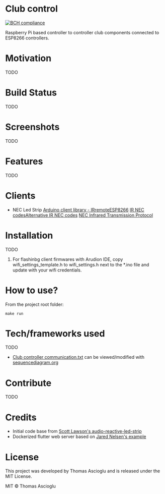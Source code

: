 # Club control
[![BCH compliance](https://bettercodehub.com/edge/badge/thomsan/club-controller?branch=master)](https://bettercodehub.com/)

Raspberry Pi based controller to controller club components connected to ESP8266 controllers.

# Motivation
TODO

# Build Status
TODO

# Screenshots
TODO

# Features
TODO

# Clients
* NEC Led Strip
[Arduino client library - IRremoteESP8266](https://github.com/crankyoldgit/IRremoteESP8266)
[IR NEC codes](http://woodsgood.ca/projects/2015/02/13/rgb-led-strip-controllers-ir-codes/)[Alternative IR NEC codes](https://gist.github.com/Derpidoo/e3042055e0f5c3708f9b98b75fe4d59e)
[NEC Infrared Transmission Protocol](https://techdocs.altium.com/display/FPGA/NEC+Infrared+Transmission+Protocol)

# Installation
TODO
1. For flashinbg client firmwares with Arudion IDE, copy wifi_settings_template.h to wifi_settings.h next to the *.ino file and update with your wifi credentials.

# How to use?
From the project root folder:
```
make run
```

# Tech/frameworks used
TODO
* [Club controller communication.txt](club_controller_communication.txt) can be viewed/modified with [sequencediagram.org](https://sequencediagram.org/)

# Contribute
TODO

# Credits
* Initial code base from [Scott Lawson's audio-reactive-led-strip](https://github.com/scottlawsonbc/audio-reactive-led-strip)
* Dockerized flutter web server based on [Jared Nelsen's example](https://github.com/jared-nelsen/flutter_web_docker_example)

# License
This project was developed by Thomas Ascioglu and is released under the MIT License.

MIT © Thomas Ascioglu
